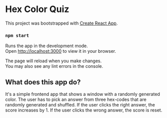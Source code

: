 # Hex Color Quiz

This project was bootstrapped with [Create React App](https://github.com/facebook/create-react-app).

### `npm start`

Runs the app in the development mode.\
Open [http://localhost:3000](http://localhost:3000) to view it in your browser.

The page will reload when you make changes.\
You may also see any lint errors in the console.

## What does this app do?

It's a simple frontend app that shows a window with a randomly generated color. The user has to pick an answer from three hex-codes that are randomly generated and shuffled.
If the user clicks the right answer, the score increases by 1. If the user clicks the wrong answer, the score is reset.

